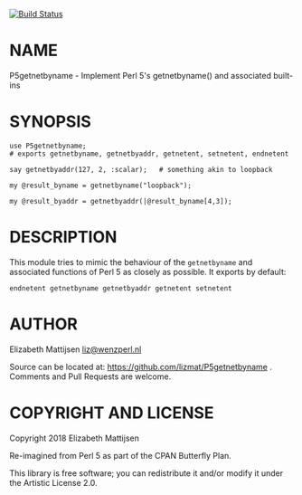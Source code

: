 [![Build Status](https://travis-ci.org/lizmat/P5getnetbyname.svg?branch=master)](https://travis-ci.org/lizmat/P5getnetbyname)

NAME
====

P5getnetbyname - Implement Perl 5's getnetbyname() and associated built-ins

SYNOPSIS
========

    use P5getnetbyname;
    # exports getnetbyname, getnetbyaddr, getnetent, setnetent, endnetent

    say getnetbyaddr(127, 2, :scalar);   # something akin to loopback

    my @result_byname = getnetbyname("loopback");

    my @result_byaddr = getnetbyaddr(|@result_byname[4,3]);

DESCRIPTION
===========

This module tries to mimic the behaviour of the `getnetbyname` and associated functions of Perl 5 as closely as possible. It exports by default:

    endnetent getnetbyname getnetbyaddr getnetent setnetent

AUTHOR
======

Elizabeth Mattijsen <liz@wenzperl.nl>

Source can be located at: https://github.com/lizmat/P5getnetbyname . Comments and Pull Requests are welcome.

COPYRIGHT AND LICENSE
=====================

Copyright 2018 Elizabeth Mattijsen

Re-imagined from Perl 5 as part of the CPAN Butterfly Plan.

This library is free software; you can redistribute it and/or modify it under the Artistic License 2.0.


